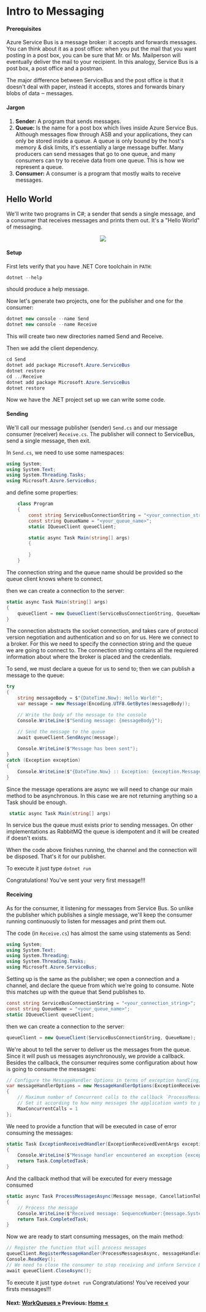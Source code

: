 # Intro to Messaging

#### Prerequisites

Azure Service Bus is a message broker: it accepts and forwards messages. You can think about it as a post office: when you put the mail that you want posting in a post box, you can be sure that Mr. or Ms. Mailperson will eventually deliver the mail to your recipient. In this analogy, Service Bus is a post box, a post office and a postman.

The major difference between ServiceBus and the post office is that it doesn't deal with paper, instead it accepts, stores and forwards binary blobs of data ‒ messages.

#### Jargon

1. **Sender:**  A program that sends messages.
1. **Queue:**  Is the name for a post box which lives inside Azure Service Bus. Although messages flow through ASB and your applications, they can only be stored inside a queue. A queue is only bound by the host's memory & disk limits, it's essentially a large message buffer. Many producers can send messages that go to one queue, and many consumers can try to receive data from one queue. This is how we represent a queue.
1. **Consumer:** A consumer is a program that mostly waits to receive messages.

## Hello World

We'll write two programs in C#; a sender that sends a single message, and a consumer that receives messages and prints them out. It's a "Hello World" of messaging.

<p align ="center">
<img src ="https://docs.microsoft.com/en-us/azure/includes/media/howto-service-bus-queues/sb-queues-08.png" >
</p>

#### Setup

First lets verify that you have .NET Core toolchain in `PATH`:

``` cs
dotnet --help
```
should produce a help message.

Now let's generate two projects, one for the publisher and one for the consumer:

``` cs
dotnet new console --name Send
dotnet new console --name Receive
```

This will create two new directories named Send and Receive.

Then we add the client dependency.

``` cs
cd Send
dotnet add package Microsoft.Azure.ServiceBus 
dotnet restore
cd ../Receive
dotnet add package Microsoft.Azure.ServiceBus 
dotnet restore
```

Now we have the .NET project set up we can write some code.


#### Sending

We'll call our message publisher (sender) `Send.cs` and our message consumer (receiver) `Receive.cs`. The publisher will connect to ServiceBus, send a single message, then exit.

In `Send.cs`, we need to use some namespaces:

```cs
using System;
using System.Text;
using System.Threading.Tasks;
using Microsoft.Azure.ServiceBus;
```
and define some properties:

```cs
    class Program
    {
        const string ServiceBusConnectionString = "<your_connection_string>";
        const string QueueName = "<your_queue_name>";
        static IQueueClient queueClient;

        static async Task Main(string[] args)
        {
            
        } 
    }
```

The connection string and the queue name should be provided so the queue client knows where to connect.

then we can create a connection to the server:

```cs
static async Task Main(string[] args)
{
    queueClient = new QueueClient(ServiceBusConnectionString, QueueName);
} 

```

The connection abstracts the socket connection, and takes care of protocol version negotiation and authentication and so on for us. Here we connect to a broker. For this we need to specify the connection string and the queue we are going to connect to. The connection string contains all the requiered information about where the broker is placed and the credentials.

To send, we must declare a queue for us to send to; then we can publish a message to the queue:

```cs
try
{
    string messageBody = $"{DateTime.Now}: Hello World!";
    var message = new Message(Encoding.UTF8.GetBytes(messageBody));

    // Write the body of the message to the console
    Console.WriteLine($"Sending message: {messageBody}");

    // Send the message to the queue
    await queueClient.SendAsync(message);
    
    Console.WriteLine($"Message has been sent");
}
catch (Exception exception)
{
    Console.WriteLine($"{DateTime.Now} :: Exception: {exception.Message}");
}   
```

Since the message operations are async we will need to change our main method to be asynchronous. In this case we are not returning anything so a Task should be enough.

```cs
 static async Task Main(string[] args) 
```

In service bus the queue must exists prior to sending messages. On other implementations as RabbitMQ the queue is idempotent and it will be created if doesn't exists.


When the code above finishes running, the channel and the connection will be disposed. That's it for our publisher.

To execute it just type `dotnet run`

Congratulations! You've sent your very first message!!!

#### Receiving

As for the consumer, it listening for messages from Service Bus. So unlike the publisher which publishes a single message, we'll keep the consumer running continuously to listen for messages and print them out.

The code (in `Receive.cs`) has almost the same using statements as Send:

```cs
using System;
using System.Text;
using System.Threading;
using System.Threading.Tasks;
using Microsoft.Azure.ServiceBus;
```

Setting up is the same as the publisher; we open a connection and a channel, and declare the queue from which we're going to consume. Note this matches up with the queue that Send publishes to.

```cs
const string ServiceBusConnectionString = "<your_connection_string>";
const string QueueName = "<your_queue_name>";
static IQueueClient queueClient;
```

then we can create a connection to the server:

```cs
queueClient = new QueueClient(ServiceBusConnectionString, QueueName);
```

We're about to tell the server to deliver us the messages from the queue. Since it will push us messages asynchronously, we provide a callback. 
Besides the callback, the consumer requires some configuration about how is going to consume the messages:

```cs
// Configure the MessageHandler Options in terms of exception handling, number of concurrent messages to deliver etc.
var messageHandlerOptions = new MessageHandlerOptions(ExceptionReceivedHandler)
{
    // Maximum number of Concurrent calls to the callback `ProcessMessagesAsync`, set to 1 for simplicity.
    // Set it according to how many messages the application wants to process in parallel.
    MaxConcurrentCalls = 1
};
```
We need to provide a function that will be executed in case of error consuming the messages:

```cs
static Task ExceptionReceivedHandler(ExceptionReceivedEventArgs exceptionReceivedEventArgs)
{
    Console.WriteLine($"Message handler encountered an exception {exceptionReceivedEventArgs.Exception}.");   
    return Task.CompletedTask;
}
```

And the callback method that will be executed for every message consumed

```cs
static async Task ProcessMessagesAsync(Message message, CancellationToken token)
{
    // Process the message
    Console.WriteLine($"Received message: SequenceNumber:{message.SystemProperties.SequenceNumber} Body:    {Encoding.UTF8.GetString(message.Body)}");
    return Task.CompletedTask;
}
```

Now we are ready to start consuming messages, on the main method:

```cs
// Register the function that will process messages
queueClient.RegisterMessageHandler(ProcessMessagesAsync, messageHandlerOptions);
Console.ReadKey();
// We need to close the consumer to stop receiving and inform Service Bus broker
await queueClient.CloseAsync();
```

To execute it just type `dotnet run`
Congratulations! You've received your firsts messages!!!

#### Next: [WorkQueues  &raquo;](./WorkQueues.md) Previous: [Home &laquo;](../Readme.md)